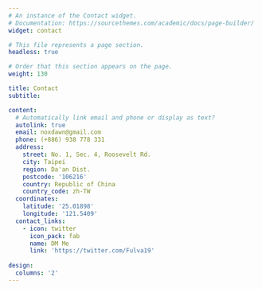 ```yaml
---
# An instance of the Contact widget.
# Documentation: https://sourcethemes.com/academic/docs/page-builder/
widget: contact

# This file represents a page section.
headless: true

# Order that this section appears on the page.
weight: 130

title: Contact
subtitle:

content:
  # Automatically link email and phone or display as text?
  autolink: true
  email: noxdawn@gmail.com
  phone: (+886) 938 778 331
  address:
    street: No. 1, Sec. 4, Roosevelt Rd.
    city: Taipei
    region: Da'an Dist.
    postcode: '106216'
    country: Republic of China
    country_code: zh-TW
  coordinates:
    latitude: '25.01898'
    longitude: '121.5409'
  contact_links:
    - icon: twitter
      icon_pack: fab
      name: DM Me
      link: 'https://twitter.com/Fulva19'
  
design:
  columns: '2'
---
```

